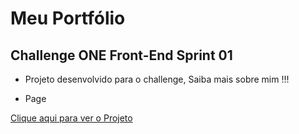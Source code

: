 # Meu Portfólio

## Challenge ONE Front-End Sprint 01

- Projeto desenvolvido para o challenge, Saiba mais sobre mim !!!

- Page

<a href="https://viniciusdiasamorim.github.io/SobreMim/">Clique aqui para ver o Projeto</a>